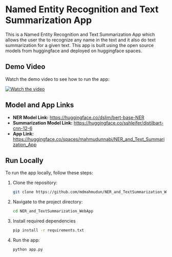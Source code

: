 # Named Entity Recognition and Text Summarization App

This is a Named Entity Recognition and Text Summarization App which allows the user the to recognize any name in the text and it also do text summarization for a given text. This app is built using the open source models from huggingface and deployed on huggingface spaces.

## Demo Video

Watch the demo video to see how to run the app:

[![Watch the video](https://img.youtube.com/vi/W88DPC7J5KE/maxresdefault.jpg)](https://www.youtube.com/watch?v=W88DPC7J5KE)

## Model and App Links

- **NER Model Link:** https://huggingface.co/dslim/bert-base-NER
- **Summarization Model Link:** https://huggingface.co/sshleifer/distilbart-cnn-12-6
- **App Link:** https://huggingface.co/spaces/mahmudunnabi/NER_and_Text_Summarization_App


## Run Locally

To run the app locally, follow these steps:

1. Clone the repository:

   ```bash
   git clone https://github.com/mdmahmudun/NER_and_TextSummarization_WebApp.git

2. Navigate to the project directory:

    ```bash
    cd NER_and_TextSummarization_WebApp

3. Install required dependencies
    ```bash
    pip install -r requirements.txt

4. Run the app:
    ```bash
    python app.py

